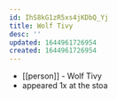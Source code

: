 ```yaml
---
id: IhS8kG1zR5xs4jKDbQ_Yj
title: Wolf Tivy
desc: ''
updated: 1644961726954
created: 1644961726954
---
```



- [[person]] - Wolf Tivy
- appeared 1x at the stoa
